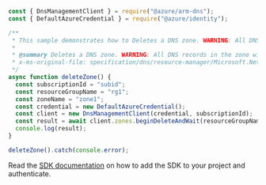 ```javascript
const { DnsManagementClient } = require("@azure/arm-dns");
const { DefaultAzureCredential } = require("@azure/identity");

/**
 * This sample demonstrates how to Deletes a DNS zone. WARNING: All DNS records in the zone will also be deleted. This operation cannot be undone.
 *
 * @summary Deletes a DNS zone. WARNING: All DNS records in the zone will also be deleted. This operation cannot be undone.
 * x-ms-original-file: specification/dns/resource-manager/Microsoft.Network/stable/2018-05-01/examples/DeleteZone.json
 */
async function deleteZone() {
  const subscriptionId = "subid";
  const resourceGroupName = "rg1";
  const zoneName = "zone1";
  const credential = new DefaultAzureCredential();
  const client = new DnsManagementClient(credential, subscriptionId);
  const result = await client.zones.beginDeleteAndWait(resourceGroupName, zoneName);
  console.log(result);
}

deleteZone().catch(console.error);
```

Read the [SDK documentation](https://github.com/Azure/azure-sdk-for-js/blob/%40azure%2Farm-dns_5.0.1/sdk/dns/arm-dns/README.md) on how to add the SDK to your project and authenticate.
